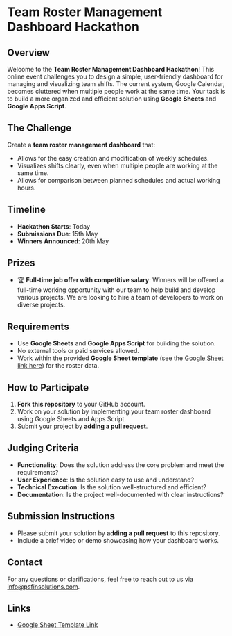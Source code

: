 # Team Roster Management Dashboard Hackathon

## Overview
Welcome to the **Team Roster Management Dashboard Hackathon**! This online event challenges you to design a simple, user-friendly dashboard for managing and visualizing team shifts. The current system, Google Calendar, becomes cluttered when multiple people work at the same time. Your task is to build a more organized and efficient solution using **Google Sheets** and **Google Apps Script**.

## The Challenge
Create a **team roster management dashboard** that:
- Allows for the easy creation and modification of weekly schedules.
- Visualizes shifts clearly, even when multiple people are working at the same time.
- Allows for comparison between planned schedules and actual working hours.

## Timeline
- **Hackathon Starts**: Today
- **Submissions Due**: 15th May
- **Winners Announced**: 20th May

## Prizes
- 🏆 **Full-time job offer with competitive salary**: Winners will be offered a full-time working opportunity with our team to help build and develop various projects. We are looking to hire a team of developers to work on diverse projects.

## Requirements
- Use **Google Sheets** and **Google Apps Script** for building the solution.
- No external tools or paid services allowed.
- Work within the provided **Google Sheet template** (see the [Google Sheet link here](https://docs.google.com/spreadsheets/d/1j983G2Lnz8Kqa0ysfPLVatuPnbolLbNxrBDHtfIsBmM/edit?gid=789206773#gid=789206773)) for the roster data.

## How to Participate
1. **Fork this repository** to your GitHub account.
2. Work on your solution by implementing your team roster dashboard using Google Sheets and Apps Script.
3. Submit your project by **adding a pull request**.

## Judging Criteria
- **Functionality**: Does the solution address the core problem and meet the requirements?
- **User Experience**: Is the solution easy to use and understand?
- **Technical Execution**: Is the solution well-structured and efficient?
- **Documentation**: Is the project well-documented with clear instructions?

## Submission Instructions
- Please submit your solution by **adding a pull request** to this repository.
- Include a brief video or demo showcasing how your dashboard works.

## Contact
For any questions or clarifications, feel free to reach out to us via [info@psfinsolutions.com](mailto:info@psfinsolutions.com).

## Links
- [Google Sheet Template Link](https://docs.google.com/spreadsheets/d/1j983G2Lnz8Kqa0ysfPLVatuPnbolLbNxrBDHtfIsBmM/edit?gid=789206773#gid=789206773)
